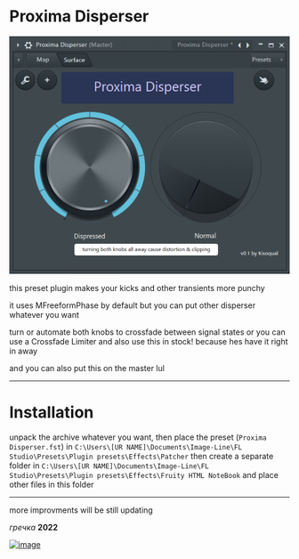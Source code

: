 # Proxima Disperser

![](https://github.com/kisoqual/proxima/blob/main/image.png?raw=true)

this preset plugin makes your kicks
and other transients more punchy 

it uses MFreeformPhase by default 
but you can put other disperser whatever you want 

turn or automate both knobs to crossfade between signal states 
or you can use a Crossfade Limiter and also use this in stock! 
because hes have it right in away 

and you can also put this on the master lul 

---

# Installation

unpack the archive whatever you want, then
place the preset (`Proxima Disperser.fst`) in `C:\Users\[UR NAME]\Documents\Image-Line\FL Studio\Presets\Plugin presets\Effects\Patcher`
then create a separate folder in `C:\Users\[UR NAME]\Documents\Image-Line\FL Studio\Presets\Plugin presets\Effects\Fruity HTML NoteBook`
and place other files in this folder 

---

more improvments will be still updating

_гречка_ __2022__

[![image](https://user-images.githubusercontent.com/64285271/184018524-55d9141f-7bac-4331-bdf2-fd846031ff1d.png)](https://creativecommons.org/licenses/by/4.0/)
